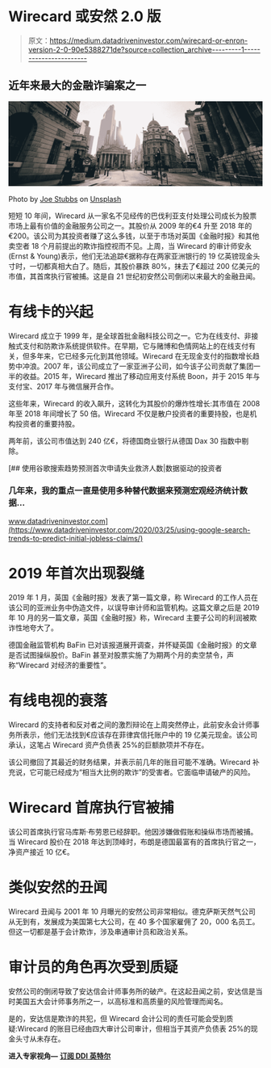 # Wirecard 或安然 2.0 版

> 原文：<https://medium.datadriveninvestor.com/wirecard-or-enron-version-2-0-90e5388271de?source=collection_archive---------1----------------------->

## 近年来最大的金融诈骗案之一

![](img/c904d73b16b6db5a9ccbf2a4257ef9ba.png)

Photo by [Joe Stubbs](https://unsplash.com/@joestubbs?utm_source=medium&utm_medium=referral) on [Unsplash](https://unsplash.com?utm_source=medium&utm_medium=referral)

短短 10 年间，Wirecard 从一家名不见经传的巴伐利亚支付处理公司成长为股票市场上最有价值的金融服务公司之一。其股价从 2009 年的€4 升至 2018 年的€200。该公司为其投资者赚了这么多钱，以至于市场对英国《金融时报》和其他卖空者 18 个月前提出的欺诈指控视而不见。上周，当 Wirecard 的审计师安永(Ernst & Young)表示，他们无法追踪€据称存在两家亚洲银行的 19 亿英镑现金头寸时，一切都真相大白了。随后，其股价暴跌 80%，抹去了€超过 200 亿美元的市值，其首席执行官被捕。这是自 21 世纪初安然公司倒闭以来最大的金融丑闻。

# 有线卡的兴起

Wirecard 成立于 1999 年，是全球首批金融科技公司之一。它为在线支付、非接触式支付和防欺诈系统提供软件。在早期，它与赌博和色情网站上的在线支付有关，但多年来，它已经多元化到其他领域。Wirecard 在无现金支付的指数增长趋势中冲浪。2007 年，该公司成立了一家亚洲子公司，如今该子公司贡献了集团一半的收益。2015 年，Wirecard 推出了移动应用支付系统 Boon，并于 2015 年与支付宝、2017 年与微信展开合作。

这些年来，Wirecard 的收入飙升，这转化为其股价的爆炸性增长:其市值在 2008 年至 2018 年间增长了 50 倍。Wirecard 不仅是散户投资者的重要持股，也是机构投资者的重要持股。

两年前，该公司市值达到 240 亿€，将德国商业银行从德国 Dax 30 指数中剔除。

[](https://www.datadriveninvestor.com/2020/03/25/using-google-search-trends-to-predict-initial-jobless-claims/) [## 使用谷歌搜索趋势预测首次申请失业救济人数|数据驱动的投资者

### 几年来，我的重点一直是使用多种替代数据来预测宏观经济统计数据…

www.datadriveninvestor.com](https://www.datadriveninvestor.com/2020/03/25/using-google-search-trends-to-predict-initial-jobless-claims/) 

# 2019 年首次出现裂缝

2019 年 1 月，英国《金融时报》发表了第一篇文章，称 Wirecard 的工作人员在该公司的亚洲业务中伪造文件，以误导审计师和监管机构。这篇文章之后是 2019 年 10 月的另一篇文章，英国《金融时报》称，Wirecard 主要子公司的利润被欺诈性地夸大了。

德国金融监管机构 BaFin 已对该报道展开调查，并怀疑英国《金融时报》的文章是否试图操纵股价。BaFin 甚至对股票实施了为期两个月的卖空禁令，声称“Wirecard 对经济的重要性”。

# 有线电视的衰落

Wirecard 的支持者和反对者之间的激烈辩论在上周突然停止，此前安永会计师事务所表示，他们无法找到€应该存在菲律宾信托账户中的 19 亿美元现金。该公司承认，这笔占 Wirecard 资产负债表 25%的巨额款项并不存在。

该公司撤回了其最近的财务结果，并表示前几年的账目可能不准确。Wirecard 补充说，它可能已经成为“相当大比例的欺诈”的受害者。它面临申请破产的风险。

# Wirecard 首席执行官被捕

该公司首席执行官马库斯·布劳恩已经辞职。他因涉嫌做假账和操纵市场而被捕。当 Wirecard 股价在 2018 年达到顶峰时，布朗是德国最富有的首席执行官之一，净资产接近 10 亿€。

# 类似安然的丑闻

Wirecard 丑闻与 2001 年 10 月曝光的安然公司非常相似。德克萨斯天然气公司从无到有，发展成为美国第七大公司，在 40 多个国家雇佣了 20，000 名员工。但这一切都是基于会计欺诈，涉及串通审计员和政治关系。

# 审计员的角色再次受到质疑

安然公司的倒闭导致了安达信会计师事务所的破产。在这起丑闻之前，安达信是当时美国五大会计师事务所之一，以高标准和高质量的风险管理而闻名。

是的，安达信是欺诈的共犯，但 Wirecard 会计公司的责任可能会受到质疑:Wirecard 的账目已经由四大审计公司审计，但相当于其资产负债表 25%的现金头寸从未存在。

**进入专家视角—** [**订阅 DDI 英特尔**](https://datadriveninvestor.com/ddi-intel)